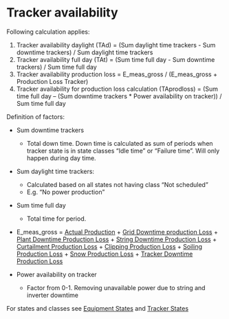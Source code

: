 # Tracker availability
Following calculation applies:

1.	Tracker availability daylight (TAd) = (Sum daylight time trackers  - Sum downtime trackers) / Sum daylight time trackers
2.	Tracker availability full day (TAt) = (Sum time full day - Sum downtime trackers) / Sum time full day
3.	Tracker availability production loss = E_meas_gross / (E_meas_gross + Production Loss Tracker)
4.	Tracker availability for production loss calculation (TAprodloss) = (Sum time full day – (Sum downtime trackers * Power availability on tracker)) / Sum time full day

Definition of factors:
- Sum downtime trackers
    - Total down time. Down time is calculated as sum of periods when tracker state is in state classes “Idle time” or “Failure time”. Will only happen during day time.
    
- Sum daylight time trackers:
    - Calculated based on all states not having class “Not scheduled”
    - E.g. “No power production”
- Sum time full day
    - Total time for period.
- E_meas_gross = [Actual Production](../yield_and_weather/actual_production.md) + [Grid Downtime production Loss](../production_losses/grid_down_time_production_losses.md) + [Plant Downtime Production Loss](../production_losses/plant_down_time_production_losses.md) + [String Downtime Production Loss](../production_losses/string_down_time_production_losses.md) + [Curtailment Production Loss](../production_losses/curtailment_production_losses.md) + [Clipping Production Loss](../production_losses/clipping_production_losses.md) + [Soiling Production Loss](../production_losses/soiling_production_losses.md) + [Snow Production Loss](../production_losses/snow_production_losses.md) + [Tracker Downtime Production Loss](../production_losses/tracker_down_time_production_losses.md)
    
- Power availability on tracker
    - Factor from 0-1. Removing unavailable power due to string and inverter downtime

For states and classes see [Equipment States](../../../data_collection/equipment_states/) and [Tracker States](../../../data_collection/equipment_states/tracker.md)
